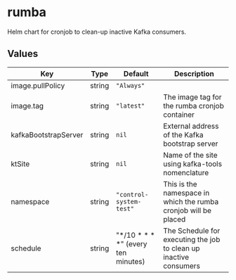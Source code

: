 # rumba

Helm chart for cronjob to clean-up inactive Kafka consumers.

## Values

| Key | Type | Default | Description |
|-----|------|---------|-------------|
| image.pullPolicy | string | `"Always"` |  |
| image.tag | string | `"latest"` | The image tag for the rumba cronjob container |
| kafkaBootstrapServer | string | `nil` | External address of the Kafka bootstrap server |
| ktSite | string | `nil` | Name of the site using kafka-tools nomenclature |
| namespace | string | `"control-system-test"` | This is the namespace in which the rumba cronjob will be placed |
| schedule | string | "*/10 * * * *" (every ten minutes) | The Schedule for executing the job to clean up inactive consumers |

